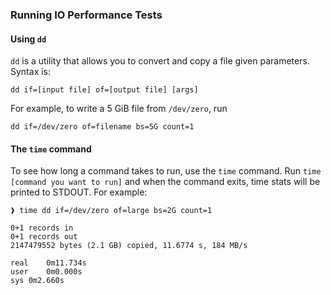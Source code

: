 ### Running IO Performance Tests
#### Using `dd`
`dd` is a utility that allows you to convert and copy a file given parameters.
Syntax is:
```
dd if=[input file] of=[output file] [args]
```
For example, to write a 5 GiB file from `/dev/zero`, run
```
dd if=/dev/zero of=filename bs=5G count=1
```

#### The `time` command
To see how long a command takes to run, use the `time` command.  Run `time
[command you want to run]` and when the command exits, time stats will be
printed to STDOUT.  For example:
```
❱ time dd if=/dev/zero of=large bs=2G count=1

0+1 records in
0+1 records out
2147479552 bytes (2.1 GB) copied, 11.6774 s, 184 MB/s

real    0m11.734s
user    0m0.000s
sys 0m2.660s

```
